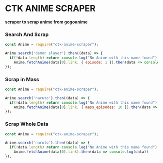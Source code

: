 # CTK ANIME SCRAPER
**scraper to scrap anime from gogoanime**

### Search And Scrap
```js
const Anime = require("ctk-anime-scraper");

Anime.search('demon slayer').then((data) => {
  if(!data.length) return console.log("No Anime with this name found")
	Anime.fetchAnime(data[0].link, { episode: 1 }).then(data => console.log(data))
});
```

### Scrap in Mass
```js
const Anime = require("ctk-anime-scraper");

Anime.search('naruto').then((data) => {
  if(!data.length) return console.log("No Anime with this name found")
	Anime.fetchAnime(data[0].link, { mass_episodes: 10 }).then(data => console.log(data))
});
```

### Scrap Whole Data
```js
const Anime = require("ctk-anime-scraper");

Anime.search('naruto').then((data) => {
  if(!data.length) return console.log("No Anime with this name found")
	Anime.fetchAnime(data[0].link).then(data => console.log(data))
});
```
